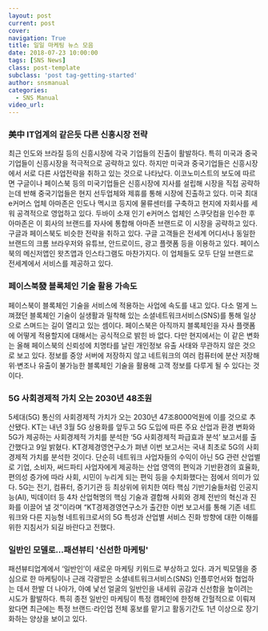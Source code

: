 ```yaml
---
layout: post
current: post
cover:  
navigation: True
title: 일일 마케팅 뉴스 모음
date: 2018-07-23 10:00:00
tags: [SNS News]
class: post-template
subclass: 'post tag-getting-started'
author: snsmanual
categories:
  - SNS Manual
video_url: 
---
```


### **美中 IT업계의 같은듯 다른 신흥시장 전략**

최근 인도와 브라질 등의 신흥시장에 각국 기업들의 진출이 활발하다.
특히 미국과 중국기업들이 신흥시장을 적극적으로 공략하고 있다.
하지만 미국과 중국기업들은 신흥시장에서 서로 다른 사업전략을 취하고 있는 것으로 나타났다.
이코노미스트의 보도에 따르면 구글이나 페이스북 등의 미국기업들은 신흥시장에 지사를 설립해
시장을 직접 공략하는데 반해 중국기업들은 현지 선두업체와 제휴를 통해 시장에 진출하고 있다.
미국 최대 e커머스 업체 아마존은 인도나 멕시코 등지에 물류센터를 구축하고 현지에 자회사를 세워
공격적으로 영업하고 있다. 두바이 소재 인기 e커머스 업체인 스쿠닷컴을 인수한 후 아마존은
이 회사의 브랜드를 자사에 통합해 아마존 브랜드로 이 시장을 공략하고 있다.
구글과 페이스북도 비슷한 전략을 취하고 있다. 구글 고객들은 전세계 어디서나 동일한 브랜드의
크롬 브라우저와 유튜브, 안드로이드, 광고 플랫폼 등을 이용하고 있다.
페이스북의 메신저앱인 왓츠앱과 인스타그램도 마찬가지다.
이 업체들도 모두 단일 브랜드로 전세계에서 서비스를 제공하고 있다.


### **페이스북發 블록체인 기술 활용 가속도**

페이스북이 블록체인 기술을 서비스에 적용하는 사업에 속도를 내고 있다.
다소 멀게 느껴졌던 블록체인 기술이 실생활과 밀착해 있는 소셜네트워크서비스(SNS)를 통해 일상으로 스며드는 길이 열리고 있는 셈이다.
페이스북은 아직까지 블록체인을 자사 플랫폼에 어떻게 적용할지에 대해서는 공식적으로 밝힌 바 없다.
다만 현지에서는 이 같은 변화는 올해 페이스북의 신뢰성에 치명타를 날린 개인정보 유출 사태와 무관하지 않은 것으로 보고 있다.
정보를 중앙 서버에 저장하지 않고 네트워크의 여러 컴퓨터에 분산 저장해
위·변조나 유출이 불가능한 블록체인 기술을 활용해 고객 정보를 다루게 될 수 있다는 것이다.


### **5G 사회경제적 가치 오는 2030년 48조원**

5세대(5G) 통신의 사회경제적 가치가 오는 2030년 47조8000억원에 이를 것으로 추산됐다.
KT는 내년 3월 5G 상용화를 앞두고 5G 도입에 따른 주요 산업과 환경 변화와 5G가 제공하는
사회경제적 가치를 분석한 ‘5G 사회경제적 파급효과 분석’ 보고서를 출간했다고 9일 밝혔다.
KT경제경영연구소가 펴낸 이번 보고서는 국내 최초로 5G의 사회경제적 가치를 분석한 것이다.
단순히 네트워크 사업자들의 수익이 아닌 5G 관련 산업별로 기업, 소비자, 써드파티 사업자에게 제공하는
산업 영역의 편익과 기반환경의 효율화, 편의성 증가에 따라 사회, 시민이 누리게 되는 편익 등을 수치화했다는 점에서 의미가 있다.
5G는 전기, 컴퓨터, 증기기관 등 최상위에 위치한 여타 핵심 기반기술들처럼 인공지능(AI), 빅데이터 등
4차 산업혁명의 핵심 기술과 결합해 사회와 경제 전반의 혁신과 진화를 이끌어 낼 것”이라며
“KT경제경영연구소가 출간한 이번 보고서를 통해 기존 네트워크와 다른 지능형 네트워크로서의
5G 특성과 산업별 서비스 진화 방향에 대한 이해를 위한 지침서가 되길 바란다고 전했다.


### **일반인 모델로…패션뷰티 '신선한 마케팅'**

패션뷰티업계에서 ‘일반인’이 새로운 마케팅 키워드로 부상하고 있다.
과거 빅모델을 중심으로 한 마케팅이나 근래 각광받은 소셜네트워크서비스(SNS) 인플루언서와
협업하는 데서 한발 더 나아가, 아예 낯선 얼굴의 일반인을 내세워 공감과 신선함을 높이려는 시도가 활발하다.
특히 종전 일반인 마케팅이 특정 캠페인에 한정해 간헐적으로 이뤄져 왔다면 최근에는 특정 브랜드·라인업
전체 홍보를 맡기고 활동기간도 1년 이상으로 장기화하는 양상을 보이고 있다.